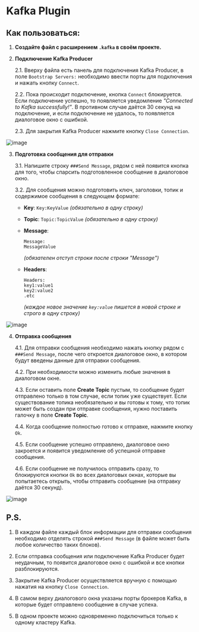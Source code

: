 # Kafka Plugin

## Как пользоваться:

1. **Создайте файл с расширением `.kafka` в своём проекте.**

2. **Подключение Kafka Producer**
    
   2.1. Вверху файла есть панель для подключения Kafka Producer, в поле `Bootstrap Servers:` необходимо ввести порты для подключения и нажать кнопку `Connect`.

   2.2. Пока происходит подключение, кнопка `Connect` блокируется. Если подключение успешно, то появляется уведомление _"Connected to Kafka successfully!"_. В противном случае даётся 30 секунд на подключение, и если подключение не удалось, то появляется диалоговое окно с ошибкой.

   2.3. Для закрытия Kafka Producer нажмите кнопку `Close Connection`.

![image](https://github.com/user-attachments/assets/cf9bd654-80d7-424c-a87f-7942147827aa)

3. **Подготовка сообщения для отправки**

   3.1. Напишите строку `###Send Message`, рядом с ней появится кнопка для того, чтобы спарсить подготовленное сообщение в диалоговое окно.

   3.2. Для сообщения можно подготовить ключ, заголовки, топик и содержимое сообщения в следующем формате:

    - **Key**: `Key:KeyValue` _(обязательно в одну строку)_

    - **Topic**: `Topic:TopicValue` _(обязательно в одну строку)_

    - **Message**:
      ```
      Message:
      MessageValue
      ```
      _(обязателен отступ строки после строки "Message")_
   
    - **Headers**:
      ```
      Headers:
      key1:value1
      key2:value2
      .etc
      ```
      _(каждое новое значение `key:value` пишется в новой строке и строго в одну строку)_

![image](https://github.com/user-attachments/assets/fd33ed6f-103b-442a-a339-5901db69eea9)

4. **Отправка сообщения**

   4.1. Для отправки сообщения необходимо нажать кнопку рядом с `###Send Message`, после чего откроется диалоговое окно, в котором будут введены данные для отправки сообщения.

   4.2. При необходимости можно изменить любые значения в диалоговом окне.

   4.3. Если оставить поле **Create Topic** пустым, то сообщение будет отправлено только в том случае, если топик уже существует. Если существование топика необязательно и вы готовы к тому, что топик может быть создан при отправке сообщения, нужно поставить галочку в поле **Create Topic**.

   4.4. Когда сообщение полностью готово к отправке, нажмите кнопку `Ok`.

   4.5. Если сообщение успешно отправлено, диалоговое окно закроется и появится уведомление об успешной отправке сообщения.

   4.6. Если сообщение не получилось отправить сразу, то блокируются кнопки `Ok` во всех диалоговых окнах, которые вы попытаетесь открыть, чтобы отправить сообщение (на отправку даётся 30 секунд).

![image](https://github.com/user-attachments/assets/69405312-1356-4320-a325-58bca2f1424b)

## P.S.

1. В каждом файле каждый блок информации для отправки сообщения необходимо отделять строкой `###Send Message` (в файле может быть любое количество таких блоков).

2. Если отправка сообщения или подключение Kafka Producer будет неудачным, то появится диалоговое окно с ошибкой и все кнопки разблокируются.

3. Закрытие Kafka Producer осуществляется вручную с помощью нажатия на кнопку `Close Connection`.

4. В самом верху диалогового окна указаны порты брокеров Kafka, в которые будет отправлено сообщение в случае успеха.

5. В одном проекте можно одновременно подключиться только к одному кластеру Kafka.
